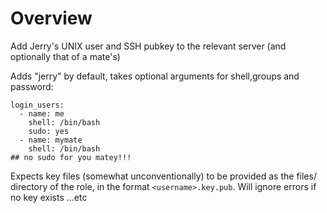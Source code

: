 # Overview

Add Jerry's UNIX user and SSH pubkey to the relevant server (and optionally that of a mate's)

Adds "jerry" by default, takes optional arguments for shell,groups and password:
```
login_users:
  - name: me
    shell: /bin/bash
    sudo: yes
  - name: mymate
    shell: /bin/bash
## no sudo for you matey!!!
```

Expects key files (somewhat unconventionally) to be provided as the files/ directory of the role, in the format `<username>.key.pub`. Will ignore errors if no key exists
...etc
